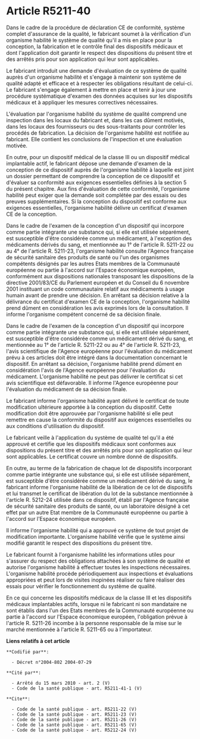 # Article R5211-40

Dans le cadre de la procédure de déclaration CE de conformité, système complet d'assurance de la qualité, le fabricant soumet
à la vérification d'un organisme habilité le système de qualité qu'il a mis en place pour la conception, la fabrication et le
contrôle final des dispositifs médicaux et dont l'application doit garantir le respect des dispositions du présent titre et
des arrêtés pris pour son application qui leur sont applicables.

Le fabricant introduit une demande d'évaluation de ce système de qualité auprès d'un organisme habilité et s'engage à
maintenir son système de qualité adapté et efficace et à respecter les obligations résultant de celui-ci. Le fabricant
s'engage également à mettre en place et tenir à jour une procédure systématique d'examen des données acquises sur les
dispositifs médicaux et à appliquer les mesures correctives nécessaires.

L'évaluation par l'organisme habilité du système de qualité comprend une inspection dans les locaux du fabricant et, dans les
cas dûment motivés, dans les locaux des fournisseurs ou des sous-traitants pour contrôler les procédés de fabrication. La
décision de l'organisme habilité est notifiée au fabricant. Elle contient les conclusions de l'inspection et une évaluation
motivée.

En outre, pour un dispositif médical de la classe III ou un dispositif médical implantable actif, le fabricant dépose une
demande d'examen de la conception de ce dispositif auprès de l'organisme habilité à laquelle est joint un dossier permettant
de comprendre la conception de ce dispositif et d'évaluer sa conformité aux exigences essentielles définies à la section 5 du
présent chapitre. Aux fins d'évaluation de cette conformité, l'organisme habilité peut exiger que la demande soit complétée
par des essais ou des preuves supplémentaires. Si la conception du dispositif est conforme aux exigences essentielles,
l'organisme habilité délivre un certificat d'examen CE de la conception.

Dans le cadre de l'examen de la conception d'un dispositif qui incorpore comme partie intégrante une substance qui, si elle
est utilisée séparément, est susceptible d'être considérée comme un médicament, à l'exception des médicaments dérivés du
sang, et mentionnée au 1° de l'article R. 5211-22 ou au 4° de l'article R. 5211-23, l'organisme habilité consulte l'Agence
française de sécurité sanitaire des produits de santé ou l'un des organismes compétents désignés par les autres Etats membres
de la Communauté européenne ou partie à l'accord sur l'Espace économique européen, conformément aux dispositions nationales
transposant les dispositions de la directive 2001/83/CE du Parlement européen et du Conseil du 6 novembre 2001 instituant un
code communautaire relatif aux médicaments à usage humain avant de prendre une décision. En arrêtant sa décision relative à
la délivrance du certificat d'examen CE de la conception, l'organisme habilité prend dûment en considération les avis
exprimés lors de la consultation. Il informe l'organisme compétent concerné de sa décision finale.

Dans le cadre de l'examen de la conception d'un dispositif qui incorpore comme partie intégrante une substance qui, si elle
est utilisée séparément, est susceptible d'être considérée comme un médicament dérivé du sang, et mentionnée au 1° de
l'article R. 5211-22 ou au 4° de l'article R. 5211-23, l'avis scientifique de l'Agence européenne pour l'évaluation du
médicament prévu à ces articles doit être intégré dans la documentation concernant le dispositif. En arrêtant sa décision,
l'organisme habilité prend dûment en considération l'avis de l'Agence européenne pour l'évaluation du médicament. L'organisme
habilité ne peut pas délivrer le certificat si cet avis scientifique est défavorable. Il informe l'Agence européenne pour
l'évaluation du médicament de sa décision finale.

Le fabricant informe l'organisme habilité ayant délivré le certificat de toute modification ultérieure apportée à la
conception du dispositif. Cette modification doit être approuvée par l'organisme habilité si elle peut remettre en cause la
conformité du dispositif aux exigences essentielles ou aux conditions d'utilisation du dispositif.

Le fabricant veille à l'application du système de qualité tel qu'il a été approuvé et certifie que les dispositifs médicaux
sont conformes aux dispositions du présent titre et des arrêtés pris pour son application qui leur sont applicables. Le
certificat couvre un nombre donné de dispositifs.

En outre, au terme de la fabrication de chaque lot de dispositifs incorporant comme partie intégrante une substance qui, si
elle est utilisée séparément, est susceptible d'être considérée comme un médicament dérivé du sang, le fabricant informe
l'organisme habilité de la libération de ce lot de dispositifs et lui transmet le certificat de libération du lot de la
substance mentionnée à l'article R. 5212-24 utilisée dans ce dispositif, établi par l'Agence française de sécurité sanitaire
des produits de santé, ou un laboratoire désigné à cet effet par un autre Etat membre de la Communauté européenne ou partie à
l'accord sur l'Espace économique européen.

Il informe l'organisme habilité qui a approuvé ce système de tout projet de modification importante. L'organisme habilité
vérifie que le système ainsi modifié garantit le respect des dispositions du présent titre.

Le fabricant fournit à l'organisme habilité les informations utiles pour s'assurer du respect des obligations attachées à son
système de qualité et autorise l'organisme habilité à effectuer toutes les inspections nécessaires. L'organisme habilité
procède périodiquement aux inspections et évaluations appropriées et peut lors de visites inopinées réaliser ou faire
réaliser des essais pour vérifier le fonctionnement du système de qualité.

En ce qui concerne les dispositifs médicaux de la classe III et les dispositifs médicaux implantables actifs, lorsque ni le
fabricant ni son mandataire ne sont établis dans l'un des Etats membres de la Communauté européenne ou partie à l'accord sur
l'Espace économique européen, l'obligation prévue à l'article R. 5211-26 incombe à la personne responsable de la mise sur le
marché mentionnée à l'article R. 5211-65 ou à l'importateur.

**Liens relatifs à cet article**

	**Codifié par**:

	  - Décret n°2004-802 2004-07-29

	**Cité par**:

	  - Arrêté du 15 mars 2010 - art. 2 (V)
	  - Code de la santé publique - art. R5211-41-1 (V)

	**Cite**:

	  - Code de la santé publique - art. R5211-22 (V)
	  - Code de la santé publique - art. R5211-23 (V)
	  - Code de la santé publique - art. R5211-26 (V)
	  - Code de la santé publique - art. R5211-65 (V)
	  - Code de la santé publique - art. R5212-24 (V)
